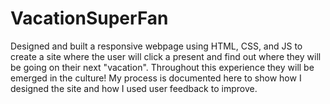 # VacationSuperFan
Designed and built a responsive webpage using HTML, CSS, and JS to create a site where the user will click a present and find out where they will be going on their next "vacation". Throughout this experience they will be emerged in the culture! My process is documented here to show how I designed the site and how I used user feedback to improve.
